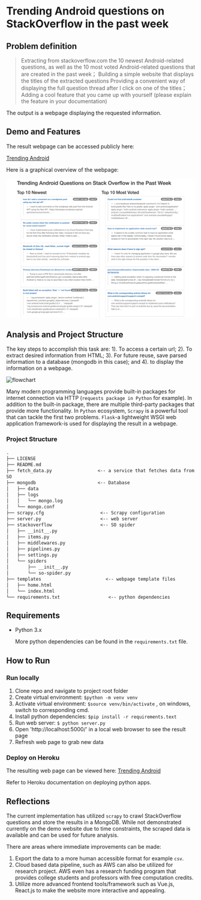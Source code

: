 # Trending Android questions on StackOverflow in the past week

## Problem definition

> Extracting from stackoverflow.com the 10 newest Android-related questions, as well as the 10 most voted Android-related questions that are created in the past week；
> Building a simple website that displays the titles of the extracted questions
> Providing a convenient way of displaying the full question thread after I click on one of the titles；
> Adding a cool feature that you came up with yourself (please explain the feature in your documentation)

The output is a webpage displaying the requested information.

## Demo and Features

The result webpage can be accessed publicly here:

[Trending Android](trending-android.herokuapp.com)

Here is a graphical overview of the webpage:

![image-20200210082536619](readme-medium/demo-page.png)

## Analysis and Project Structure

The key steps to accomplish this task are: 
1). To access a certain url; 
2). To extract desired information from HTML;
3). For future reuse, save parsed information to a database (mongodb in this case); and 
4). to display the information on a webpage. 

![flowchart](flowchart.png)

Many modern programming languages provide built-in packages for internet connection via HTTP (`requests package in Python` for example). In addition to the built-in package, there are multiple third-party packages that provide more functionality. In `Python` ecosystem, `Scrapy` is a powerful tool that can tackle the first two problems. `Flask`-a lightweight WSGI web application framework-is used for displaying the result in a webpage. 

### Project Structure

```
.
├── LICENSE
├── README.md
├── fetch_data.py                 <-- a service that fetches data from SO
├── mongodb                       <-- Database 
│   ├── data
│   ├── logs
│   │   └── mongo.log
│   └── mongo.conf
├── scrapy.cfg                     <-- Scrapy configuration 
├── server.py                      <-- web server 
├── stackoverflow                  <-- SO spider
│   ├── __init__.py
│   ├── items.py
│   ├── middlewares.py
│   ├── pipelines.py
│   ├── settings.py
│   └── spiders
│       ├── __init__.py
│       └── so-spider.py
├── templates                        <-- webpage template files
│   ├── home.html
│   └── index.html
└── requirements.txt                  <-- python dependencies 

```

## Requirements

- Python 3.x

  More python dependencies can be found in the `requirements.txt` file.

## How to Run

### Run locally 

1. Clone repo and navigate to project root folder
2. Create virtual environment: `$python -m venv venv`
3. Activate virtual environment: `$source venv/bin/activate` , on windows, switch to corresponding cmd. 
4. Install python dependencies: `$pip install -r requirements.text`
5. Run web server: `$ python server.py`
6. Open 'http://localhost:5000/' in a local web browser to see the result page
7. Refresh web page to grab new data

### Deploy on Heroku
The resulting web page can be viewed here:
[Trending Android](trending-android.herokuapp.com)

Refer to Heroku documentation on deploying python apps.

## Reflections

The current implementation has utilized `scrapy` to crawl StackOverflow questions and store the results in a MongoDB. While not demonstrated currently on the demo website due to time constraints, the scraped data is available and can be used for future analysis. 

There are areas where immediate improvements can be made:

1. Export the data to a more human accessible format for example `csv`.
2. Cloud based data pipeline, such as AWS can also be utilized for research project. AWS even has a research funding program that provides college students and professors with free computation credits. 
3. Utilize more advanced frontend tools/framework such as Vue.js, React.js to make the website more interactive and appealing.  
